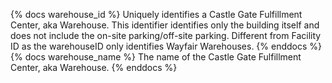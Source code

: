 {% docs warehouse_id %} Uniquely identifies a Castle Gate Fulfillment Center, aka Warehouse. This identifier identifies only the building itself and does not include the on-site parking/off-site parking. Different from Facility ID as the warehouseID only identifies Wayfair Warehouses. {% enddocs %}
{% docs warehouse_name %} The name of the Castle Gate Fulfillment Center, aka Warehouse. {% enddocs %}